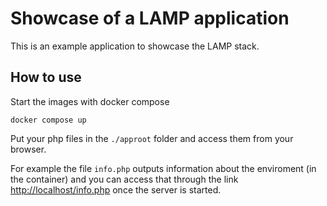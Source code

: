 # Showcase of a LAMP application

This is an example application to showcase the LAMP stack.

## How to use

Start the images with docker compose

    docker compose up

Put your php files in the `./approot` folder and access them from your browser.

For example the file `info.php` outputs information about the enviroment
(in the container) and you can access that through the link
<http://localhost/info.php> once the server is started.
